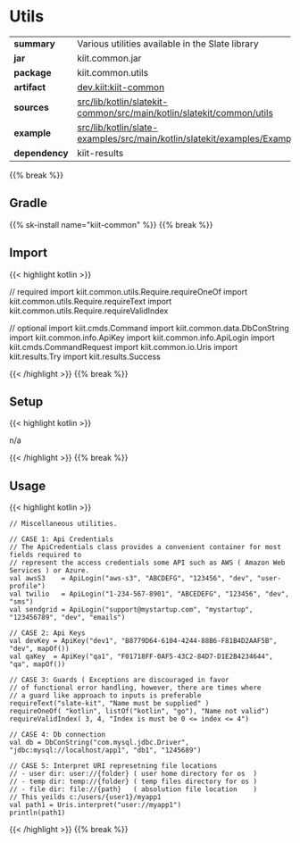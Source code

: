 
# Utils

<table class="table table-striped table-bordered">
  <tbody>
    <tr>
      <td><strong>summary</strong></td>
      <td>Various utilities available in the Slate library</td>
    </tr>
    <tr>
      <td><strong>jar</strong></td>
      <td>kiit.common.jar</td>
    </tr>
    <tr>
      <td><strong>package</strong></td>
      <td>kiit.common.utils</td>
    </tr>
    <tr>
      <td><strong>artifact</strong></td>
      <td><a href="https://github.com/orgs/slatekit/packages?q=dev.kiit.kiit-common">dev.kiit:kiit-common</a></td>
    </tr>
    <tr>
      <td><strong>sources</strong></td>
      <td><a href="https://github.com/slatekit/slatekit/tree/master/src/lib/kotlin/slatekit-common/src/main/kotlin/slatekit/common/utils" class="url-ch">src/lib/kotlin/slatekit-common/src/main/kotlin/slatekit/common/utils</a></td>
    </tr>
    <tr>
      <td><strong>example</strong></td>
      <td><a href="https://github.com/slatekit/slatekit/tree/master/src/lib/kotlin/slatekit-examples/src/main/kotlin/slatekit/examples/Example_Utils.kt" class="url-ch">src/lib/kotlin/slate-examples/src/main/kotlin/slatekit/examples/Example_Utils.kt</a></td>
    </tr>
    <tr>
      <td><strong>dependency</strong></td>
      <td>kiit-results</td>
    </tr>
  </tbody>
</table>
{{% break %}}

## Gradle
{{% sk-install name="kiit-common" %}}
{{% break %}}

## Import
{{< highlight kotlin >}}
  
// required 
import kiit.common.utils.Require.requireOneOf
import kiit.common.utils.Require.requireText
import kiit.common.utils.Require.requireValidIndex
  
  
// optional 
import kiit.cmds.Command
import kiit.common.data.DbConString
import kiit.common.info.ApiKey
import kiit.common.info.ApiLogin
import kiit.cmds.CommandRequest
import kiit.common.io.Uris
import kiit.results.Try
import kiit.results.Success
  
{{< /highlight >}}
{{% break %}}

## Setup
{{< highlight kotlin >}}


n/a


{{< /highlight >}}
{{% break %}}

## Usage
{{< highlight kotlin >}}


    // Miscellaneous utilities.

    // CASE 1: Api Credentials
    // The ApiCredentials class provides a convenient container for most fields required to
    // represent the access credentials some API such as AWS ( Amazon Web Services ) or Azure.
    val awsS3    = ApiLogin("aws-s3", "ABCDEFG", "123456", "dev", "user-profile")
    val twilio   = ApiLogin("1-234-567-8901", "ABCEDEFG", "123456", "dev", "sms")
    val sendgrid = ApiLogin("support@mystartup.com", "mystartup", "123456789", "dev", "emails")

    // CASE 2: Api Keys
    val devKey = ApiKey("dev1", "B8779D64-6104-4244-88B6-F81B4D2AAF5B", "dev", mapOf())
    val qaKey  = ApiKey("qa1", "F01718FF-0AF5-43C2-84D7-D1E2B4234644", "qa", mapOf())

    // CASE 3: Guards ( Exceptions are discouraged in favor
    // of functional error handling, however, there are times where
    // a guard like approach to inputs is preferable
    requireText("slate-kit", "Name must be supplied" )
    requireOneOf( "kotlin", listOf("kotlin", "go"), "Name not valid")
    requireValidIndex( 3, 4, "Index is must be 0 <= index <= 4")

    // CASE 4: Db connection
    val db = DbConString("com.mysql.jdbc.Driver", "jdbc:mysql://localhost/app1", "db1", "1245689")

    // CASE 5: Interpret URI represetning file locations
    // - user dir: user://{folder} ( user home directory for os  )
    // - temp dir: temp://{folder} ( temp files directory for os )
    // - file dir: file://{path}   ( absolution file location    )
    // This yeilds c:/users/{user1}/myapp1
    val path1 = Uris.interpret("user://myapp1")
    println(path1)

    

{{< /highlight >}}
{{% break %}}

